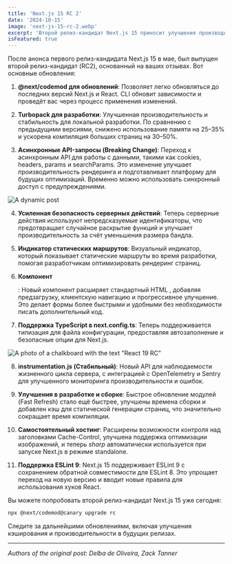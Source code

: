```yaml
---
title: 'Next.js 15 RC 2'
date: '2024-10-15'
image: 'next-js-15-rc-2.webp'
excerpt: 'Второй релиз-кандидат Next.js 15 приносит улучшения производительности, новые функции безопасности и поддержку TypeScript в конфигурации. Узнайте о Turbopack, асинхронных API-запросах и новом компоненте <Form> для быстрой и удобной разработки.'
isFeatured: true
---
```


После анонса первого релиз-кандидата Next.js 15 в мае, был выпущен второй релиз-кандидат (RC2), основанный на ваших отзывах. Вот основные обновления:

1. **@next/codemod для обновлений**: Позволяет легко обновляться до последних версий Next.js и React. CLI обновит зависимости и проведёт вас через процесс применения изменений.

2. **Turbopack для разработки**: Улучшенная производительность и стабильность для локальной разработки. По сравнению с предыдущими версиями, снижено использование памяти на 25–35% и ускорена компиляция больших страниц на 30–50%.

3. **Асинхронные API-запросы (Breaking Change)**: Переход к асинхронным API для работы с данными, такими как cookies, headers, params и searchParams. Это изменение улучшает производительность рендеринга и подготавливает платформу для будущих оптимизаций. Временно можно использовать синхронный доступ с предупреждениями.

![A dynamic post](dynamic-post.webp)

4. **Усиленная безопасность серверных действий**: Теперь серверные действия используют непредсказуемые идентификаторы, что предотвращает случайное раскрытие функций и улучшает производительность за счёт уменьшения размера бандла.

5. **Индикатор статических маршрутов**: Визуальный индикатор, который показывает статические маршруты во время разработки, помогая разработчикам оптимизировать рендеринг страниц.

6. **Компонент _<Form>_**: Новый компонент расширяет стандартный HTML _<form>_, добавляя предзагрузку, клиентскую навигацию и прогрессивное улучшение. Это делает формы более быстрыми и удобными без необходимости писать дополнительный код.

7. **Поддержка TypeScript в next.config.ts**: Теперь поддерживается типизация для файла конфигурации, предоставляя автозаполнение и безопасные опции для Next.js.

![A photo of a chalkboard with the text "React 19 RC"](chalkboard.webp)

8. **instrumentation.js (Стабильный)**: Новый API для наблюдаемости жизненного цикла сервера, с интеграцией с OpenTelemetry и Sentry для улучшенного мониторинга производительности и ошибок.

9. **Улучшения в разработке и сборке**: Быстрое обновление модулей (Fast Refresh) стало ещё быстрее, улучшены времена сборки и добавлен кэш для статической генерации страниц, что значительно сокращает время компиляции.

10. **Самостоятельный хостинг**: Расширены возможности контроля над заголовками Cache-Control, улучшена поддержка оптимизации изображений, и теперь _sharp_ автоматически используется при запуске Next.js в режиме standalone.

11. **Поддержка ESLint 9**: Next.js 15 поддерживает ESLint 9 с сохранением обратной совместимости для ESLint 8. Это упрощает переход на новую версию и вводит новые правила для использования хуков React.

Вы можете попробовать второй релиз-кандидат Next.js 15 уже сегодня:

```bash
npx @next/codemod@canary upgrade rc
```

Следите за дальнейшими обновлениями, включая улучшения кэширования и производительности в будущих релизах.

---

_Authors of the original post: Delba de Oliveira, Zack Tanner_
